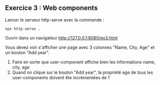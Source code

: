 ## Exercice 3 : Web components 

Lancer le serveur http-serve avec la commande :

```
npx http-serve .
```

Ouvrir dans un navigateur http://127.0.0.1:8080/ex3.html

Vous devez voir s'afficher une page avec 3 colonnes "Name, City, Age" et un bouton "Add year".

1. Faire en sorte que user-component affiche bien les informations name, city, age
2. Quand on clique sur le bouton "Add year", la propriété age de tous les user-components doivent ête incrémentées de 1
